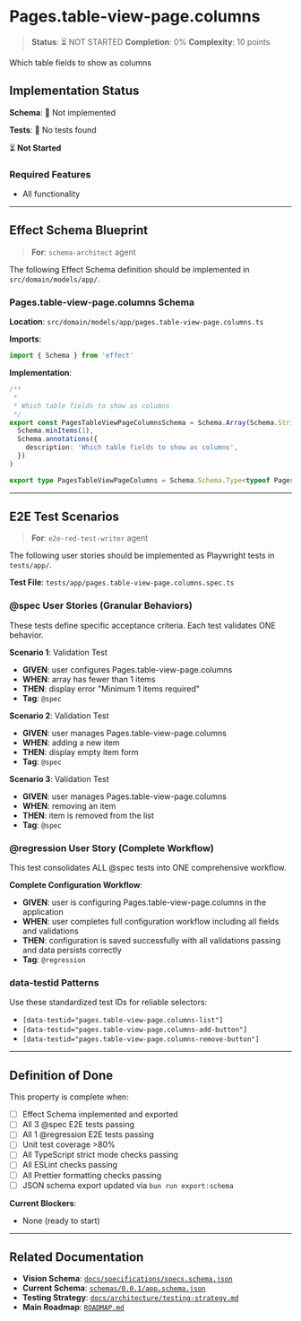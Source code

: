 # Pages.table-view-page.columns

> **Status**: ⏳ NOT STARTED
> **Completion**: 0%
> **Complexity**: 10 points

Which table fields to show as columns

## Implementation Status

**Schema**: 🔴 Not implemented

**Tests**: 🔴 No tests found

⏳ **Not Started**

### Required Features

- All functionality

---

## Effect Schema Blueprint

> **For**: `schema-architect` agent

The following Effect Schema definition should be implemented in `src/domain/models/app/`.

### Pages.table-view-page.columns Schema

**Location**: `src/domain/models/app/pages.table-view-page.columns.ts`

**Imports**:

```typescript
import { Schema } from 'effect'
```

**Implementation**:

```typescript
/**
 *
 * Which table fields to show as columns
 */
export const PagesTableViewPageColumnsSchema = Schema.Array(Schema.String).pipe(
  Schema.minItems(1),
  Schema.annotations({
    description: 'Which table fields to show as columns',
  })
)

export type PagesTableViewPageColumns = Schema.Schema.Type<typeof PagesTableViewPageColumnsSchema>
```

---

## E2E Test Scenarios

> **For**: `e2e-red-test-writer` agent

The following user stories should be implemented as Playwright tests in `tests/app/`.

**Test File**: `tests/app/pages.table-view-page.columns.spec.ts`

### @spec User Stories (Granular Behaviors)

These tests define specific acceptance criteria. Each test validates ONE behavior.

**Scenario 1**: Validation Test

- **GIVEN**: user configures Pages.table-view-page.columns
- **WHEN**: array has fewer than 1 items
- **THEN**: display error "Minimum 1 items required"
- **Tag**: `@spec`

**Scenario 2**: Validation Test

- **GIVEN**: user manages Pages.table-view-page.columns
- **WHEN**: adding a new item
- **THEN**: display empty item form
- **Tag**: `@spec`

**Scenario 3**: Validation Test

- **GIVEN**: user manages Pages.table-view-page.columns
- **WHEN**: removing an item
- **THEN**: item is removed from the list
- **Tag**: `@spec`

### @regression User Story (Complete Workflow)

This test consolidates ALL @spec tests into ONE comprehensive workflow.

**Complete Configuration Workflow**:

- **GIVEN**: user is configuring Pages.table-view-page.columns in the application
- **WHEN**: user completes full configuration workflow including all fields and validations
- **THEN**: configuration is saved successfully with all validations passing and data persists correctly
- **Tag**: `@regression`

### data-testid Patterns

Use these standardized test IDs for reliable selectors:

- `[data-testid="pages.table-view-page.columns-list"]`
- `[data-testid="pages.table-view-page.columns-add-button"]`
- `[data-testid="pages.table-view-page.columns-remove-button"]`

---

## Definition of Done

This property is complete when:

- [ ] Effect Schema implemented and exported
- [ ] All 3 @spec E2E tests passing
- [ ] All 1 @regression E2E tests passing
- [ ] Unit test coverage >80%
- [ ] All TypeScript strict mode checks passing
- [ ] All ESLint checks passing
- [ ] All Prettier formatting checks passing
- [ ] JSON schema export updated via `bun run export:schema`

**Current Blockers**:

- None (ready to start)

---

## Related Documentation

- **Vision Schema**: [`docs/specifications/specs.schema.json`](../specs.schema.json)
- **Current Schema**: [`schemas/0.0.1/app.schema.json`](../../schemas/0.0.1/app.schema.json)
- **Testing Strategy**: [`docs/architecture/testing-strategy.md`](../../architecture/testing-strategy.md)
- **Main Roadmap**: [`ROADMAP.md`](../../../ROADMAP.md)
